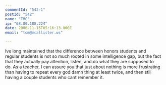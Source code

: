 ```yaml
---
commentId: "542-1"
postId: "542"
name: "TMC"
ip: "68.80.188.224"
date: 2006-11-15T05:16:13.000Z
email: "tom@mcallister.ws"

---
```

<p>Ive long maintained that the difference between honors students and regular students is not so much rooted in some intelligence gap, but the fact that they actually pay attention, listen, and do what they are supposed to do.  As a teacher, I can assure you that just about nothing is more frustrating than having to repeat every god damn thing at least twice, and then still having a couple students who cant remember it.</p>